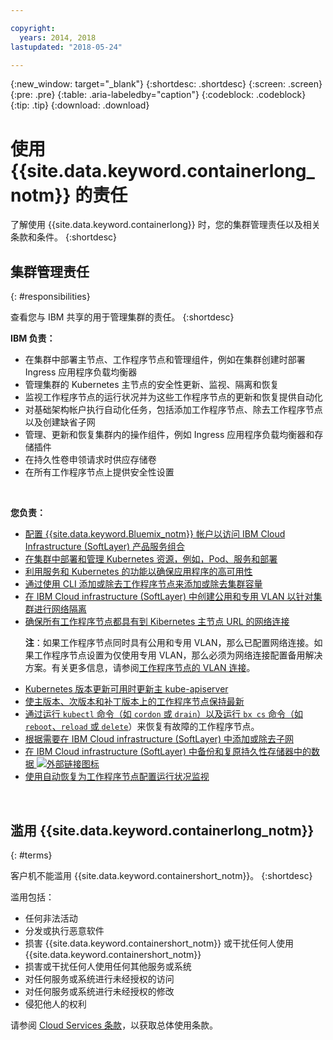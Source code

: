```yaml
---

copyright:
  years: 2014, 2018
lastupdated: "2018-05-24"

---
```


{:new_window: target="_blank"}
{:shortdesc: .shortdesc}
{:screen: .screen}
{:pre: .pre}
{:table: .aria-labeledby="caption"}
{:codeblock: .codeblock}
{:tip: .tip}
{:download: .download}



# 使用 {{site.data.keyword.containerlong_notm}} 的责任
了解使用 {{site.data.keyword.containerlong}} 时，您的集群管理责任以及相关条款和条件。
{:shortdesc}

## 集群管理责任
{: #responsibilities}

查看您与 IBM 共享的用于管理集群的责任。
{:shortdesc}

**IBM 负责：**

- 在集群中部署主节点、工作程序节点和管理组件，例如在集群创建时部署 Ingress 应用程序负载均衡器
- 管理集群的 Kubernetes 主节点的安全性更新、监视、隔离和恢复
- 监视工作程序节点的运行状况并为这些工作程序节点的更新和恢复提供自动化
- 对基础架构帐户执行自动化任务，包括添加工作程序节点、除去工作程序节点以及创建缺省子网
- 管理、更新和恢复集群内的操作组件，例如 Ingress 应用程序负载均衡器和存储插件
- 在持久性卷申领请求时供应存储卷
- 在所有工作程序节点上提供安全性设置

</br>

**您负责：**

- [配置 {{site.data.keyword.Bluemix_notm}} 帐户以访问 IBM Cloud Infrastructure (SoftLayer) 产品服务组合](cs_troubleshoot_clusters.html#cs_credentials)
- [在集群中部署和管理 Kubernetes 资源，例如，Pod、服务和部署](cs_app.html#app_cli)
- [利用服务和 Kubernetes 的功能以确保应用程序的高可用性](cs_app.html#highly_available_apps)
- [通过使用 CLI 添加或除去工作程序节点来添加或除去集群容量](cs_cli_reference.html#cs_worker_add)
- [在 IBM Cloud infrastructure (SoftLayer) 中创建公用和专用 VLAN 以针对集群进行网络隔离](/docs/infrastructure/vlans/getting-started.html#getting-started-with-vlans)
- [确保所有工作程序节点都具有到 Kibernetes 主节点 URL 的网络连接](cs_firewall.html#firewall)<p>**注**：如果工作程序节点同时具有公用和专用 VLAN，那么已配置网络连接。如果工作程序节点设置为仅使用专用 VLAN，那么必须为网络连接配置备用解决方案。有关更多信息，请参阅[工作程序节点的 VLAN 连接](cs_clusters.html#worker_vlan_connection)。</p>
- [Kubernetes 版本更新可用时更新主 kube-apiserver](cs_cluster_update.html#master)
- [使主版本、次版本和补丁版本上的工作程序节点保持最新](cs_cluster_update.html#worker_node)
- [通过运行 `kubectl` 命令（如 `cordon` 或 `drain`）以及运行 `bx cs` 命令（如 `reboot`、`reload` 或 `delete`](cs_cli_reference.html#cs_worker_reboot)）来恢复有故障的工作程序节点。
- [根据需要在 IBM Cloud infrastructure (SoftLayer) 中添加或除去子网](cs_subnets.html#subnets)
- [在 IBM Cloud infrastructure (SoftLayer) 中备份和复原持久性存储器中的数据 ![外部链接图标](../icons/launch-glyph.svg "外部链接图标")](../services/RegistryImages/ibm-backup-restore/index.html)
- [使用自动恢复为工作程序节点配置运行状况监视](cs_health.html#autorecovery)

<br />


## 滥用 {{site.data.keyword.containerlong_notm}}
{: #terms}

客户机不能滥用 {{site.data.keyword.containershort_notm}}。
{:shortdesc}

滥用包括：

*   任何非法活动
*   分发或执行恶意软件
*   损害 {{site.data.keyword.containershort_notm}} 或干扰任何人使用 {{site.data.keyword.containershort_notm}}
*   损害或干扰任何人使用任何其他服务或系统
*   对任何服务或系统进行未经授权的访问
*   对任何服务或系统进行未经授权的修改
*   侵犯他人的权利


请参阅 [Cloud Services 条款](https://console.bluemix.net/docs/overview/terms-of-use/notices.html#terms)，以获取总体使用条款。
